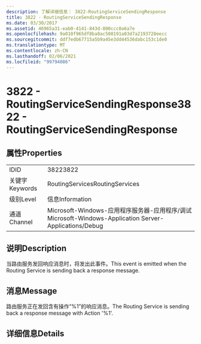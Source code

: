```yaml
---
description: 了解详细信息： 3822-RoutingServiceSendingResponse
title: 3822 - RoutingServiceSendingResponse
ms.date: 03/30/2017
ms.assetid: 46965a31-eab0-4141-843d-800ccc0a6a7e
ms.openlocfilehash: 9a010f965df8ba8ac508191a03d7a2193728eecc
ms.sourcegitcommit: ddf7edb67715a5b9a45e3dd44536dabc153c1de0
ms.translationtype: MT
ms.contentlocale: zh-CN
ms.lasthandoff: 02/06/2021
ms.locfileid: "99794086"
---
```

# <a name="3822---routingservicesendingresponse"></a><span data-ttu-id="f9e43-103">3822 - RoutingServiceSendingResponse</span><span class="sxs-lookup"><span data-stu-id="f9e43-103">3822 - RoutingServiceSendingResponse</span></span>

## <a name="properties"></a><span data-ttu-id="f9e43-104">属性</span><span class="sxs-lookup"><span data-stu-id="f9e43-104">Properties</span></span>  
  
|||  
|-|-|  
|<span data-ttu-id="f9e43-105">ID</span><span class="sxs-lookup"><span data-stu-id="f9e43-105">ID</span></span>|<span data-ttu-id="f9e43-106">3822</span><span class="sxs-lookup"><span data-stu-id="f9e43-106">3822</span></span>|  
|<span data-ttu-id="f9e43-107">关键字</span><span class="sxs-lookup"><span data-stu-id="f9e43-107">Keywords</span></span>|<span data-ttu-id="f9e43-108">RoutingServices</span><span class="sxs-lookup"><span data-stu-id="f9e43-108">RoutingServices</span></span>|  
|<span data-ttu-id="f9e43-109">级别</span><span class="sxs-lookup"><span data-stu-id="f9e43-109">Level</span></span>|<span data-ttu-id="f9e43-110">信息</span><span class="sxs-lookup"><span data-stu-id="f9e43-110">Information</span></span>|  
|<span data-ttu-id="f9e43-111">通道</span><span class="sxs-lookup"><span data-stu-id="f9e43-111">Channel</span></span>|<span data-ttu-id="f9e43-112">Microsoft-Windows-应用程序服务器-应用程序/调试</span><span class="sxs-lookup"><span data-stu-id="f9e43-112">Microsoft-Windows-Application Server-Applications/Debug</span></span>|  
  
## <a name="description"></a><span data-ttu-id="f9e43-113">说明</span><span class="sxs-lookup"><span data-stu-id="f9e43-113">Description</span></span>  

 <span data-ttu-id="f9e43-114">当路由服务发回响应消息时，将发出此事件。</span><span class="sxs-lookup"><span data-stu-id="f9e43-114">This event is emitted when the Routing Service is sending back a response message.</span></span>  
  
## <a name="message"></a><span data-ttu-id="f9e43-115">消息</span><span class="sxs-lookup"><span data-stu-id="f9e43-115">Message</span></span>  

 <span data-ttu-id="f9e43-116">路由服务正在发回含有操作“%1”的响应消息。</span><span class="sxs-lookup"><span data-stu-id="f9e43-116">The Routing Service is sending back a response message with Action '%1'.</span></span>  
  
## <a name="details"></a><span data-ttu-id="f9e43-117">详细信息</span><span class="sxs-lookup"><span data-stu-id="f9e43-117">Details</span></span>
